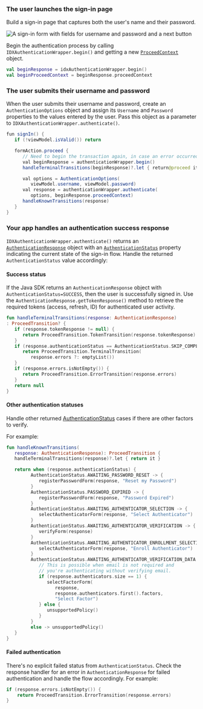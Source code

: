 ### The user launches the sign-in page

Build a sign-in page that captures both the user's name and their password.

<div class="half wireframe-border">

![A sign-in form with fields for username and password and a next button](/img/wireframes/sign-in-form-username-password.png)

<!--

Source image: https://www.figma.com/file/YH5Zhzp66kGCglrXQUag2E/%F0%9F%93%8A-Updated-Diagrams-for-Dev-Docs?node-id=3398%3A36678&t=wzNwSZkdctajVush-1 sign-in-form-username-password
 -->

</div>

Begin the authentication process by calling `IDXAuthenticationWrapper.begin()` and getting a new [`ProceedContext`](https://github.com/okta/okta-idx-java/blob/master/api/src/main/java/com/okta/idx/sdk/api/client/ProceedContext.java) object.

```kotlin
val beginResponse = idxAuthenticationWrapper.begin()
val beginProceedContext = beginResponse.proceedContext
```

### The user submits their username and password

When the user submits their username and password, create an `AuthenticationOptions` object and assign its `Username` and `Password` properties to the values entered by the user. Pass this object as a parameter to `IDXAuthenticationWrapper.authenticate()`.

```java
fun signIn() {
   if (!viewModel.isValid()) return

   formAction.proceed {
      // Need to begin the transaction again, in case an error occurred.
      val beginResponse = authenticationWrapper.begin()
      handleTerminalTransitions(beginResponse)?.let { return@proceed it }

      val options = AuthenticationOptions(
         viewModel.username, viewModel.password)
      val response = authenticationWrapper.authenticate(
         options, beginResponse.proceedContext)
      handleKnownTransitions(response)
   }
}
```

### Your app handles an authentication success response

`IDXAuthenticationWrapper.authenticate()` returns an [`AuthenticationResponse`](https://github.com/okta/okta-idx-java/blob/master/api/src/main/java/com/okta/idx/sdk/api/response/AuthenticationResponse.java) object with an [`AuthenticationStatus`](https://github.com/okta/okta-idx-java/blob/master/api/src/main/java/com/okta/idx/sdk/api/model/AuthenticationStatus.java) property indicating the current state of the sign-in flow. Handle the returned `AuthenticationStatus` value accordingly:

#### Success status

If the Java SDK returns an `AuthenticationResponse` object with `AuthenticationStatus=SUCCESS`, then the user is successfully signed in. Use the `AuthenticationResponse.getTokenResponse()` method to retrieve the required tokens (access, refresh, ID) for authenticated user activity.

```kotlin
fun handleTerminalTransitions(response: AuthenticationResponse)
: ProceedTransition? {
   if (response.tokenResponse != null) {
      return ProceedTransition.TokenTransition(response.tokenResponse)
   }
   if (response.authenticationStatus == AuthenticationStatus.SKIP_COMPLETE) {
      return ProceedTransition.TerminalTransition(
         response.errors ?: emptyList())
   }
   if (response.errors.isNotEmpty()) {
      return ProceedTransition.ErrorTransition(response.errors)
   }
   return null
}
```

#### Other authentication statuses

Handle other returned [AuthenticationStatus](https://github.com/okta/okta-idx-java/blob/master/api/src/main/java/com/okta/idx/sdk/api/model/AuthenticationStatus.java) cases if there are other factors to verify.

For example:

```kotlin
fun handleKnownTransitions(
   response: AuthenticationResponse): ProceedTransition {
   handleTerminalTransitions(response)?.let { return it }

   return when (response.authenticationStatus) {
         AuthenticationStatus.AWAITING_PASSWORD_RESET -> {
            registerPasswordForm(response, "Reset my Password")
         }
         AuthenticationStatus.PASSWORD_EXPIRED -> {
            registerPasswordForm(response, "Password Expired")
         }
         AuthenticationStatus.AWAITING_AUTHENTICATOR_SELECTION -> {
            selectAuthenticatorForm(response, "Select Authenticator")
         }
         AuthenticationStatus.AWAITING_AUTHENTICATOR_VERIFICATION -> {
            verifyForm(response)
         }
         AuthenticationStatus.AWAITING_AUTHENTICATOR_ENROLLMENT_SELECTION -> {
            selectAuthenticatorForm(response, "Enroll Authenticator")
         }
         AuthenticationStatus.AWAITING_AUTHENTICATOR_VERIFICATION_DATA -> {
            // This is possible when email is not required and
            // you're authenticating without verifying email.
            if (response.authenticators.size == 1) {
               selectFactorForm(
                  response,
                  response.authenticators.first().factors,
                  "Select Factor")
            } else {
               unsupportedPolicy()
            }
         }
         else -> unsupportedPolicy()
   }
}
```

#### Failed authentication

There's no explicit failed status from `AuthenticationStatus`. Check the response handler for an error in `AuthenticationResponse` for failed authentication and handle the flow accordingly. For example:

```kotlin
if (response.errors.isNotEmpty()) {
    return ProceedTransition.ErrorTransition(response.errors)
}
```

